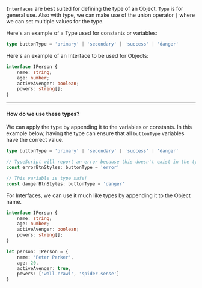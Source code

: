 `Interfaces` are best suited for defining the type of an Object.
`Type` is for general use. Also with type, we can make use of the union operator `|` where we can set multiple values for the type.

Here's an example of a Type used for constants or variables:
```ts
type buttonType = 'primary' | 'secondary' | 'success' | 'danger'
```
Here's an example of an Interface to be used for Objects:
```ts
interface IPerson {
	name: string; 
	age: number; 
	activeAvenger: boolean; 
	powers: string[];
}
```

___
#### How do we use these types?

We can apply the type by appending it to the variables or constants. 
In this example below, having the type can ensure that all `buttonType` variables have the correct value.
```ts
type buttonType = 'primary' | 'secondary' | 'success' | 'danger'

// TypeScript will report an error because this doesn't exist in the type! 
const errorBtnStyles: buttonType = 'error' 

// This variable is type safe! 
const dangerBtnStyles: buttonType = 'danger'
```


For Interfaces, we can use it much like types by appending it to the Object name.
```ts
interface IPerson {
	name: string; 
	age: number; 
	activeAvenger: boolean; 
	powers: string[];
}

let person: IPerson = { 
	name: 'Peter Parker', 
	age: 20, 
	activeAvenger: true, 
	powers: ['wall-crawl', 'spider-sense'] 
}